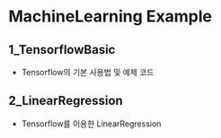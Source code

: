 # MachineLearning Example

## 1_TensorflowBasic

- Tensorflow의 기본 사용법 및 예제 코드

## 2_LinearRegression

- Tensorflow를 이용한 LinearRegression
